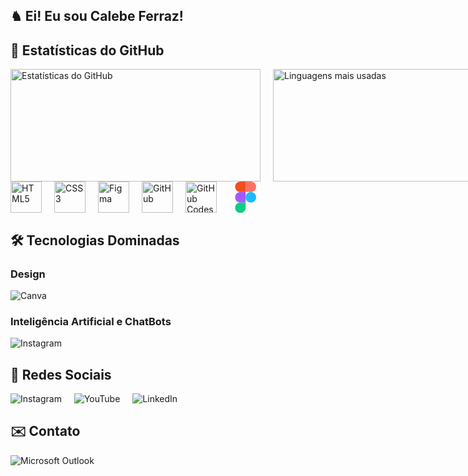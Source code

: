 ## ♞ Ei! Eu sou Calebe Ferraz! 

## 🚀 Estatísticas do GitHub

<div style="display: flex; gap: 20px; align-items: center;">
  <a href="https://github.com/calebeferrazz">
    <img height="180" width="400" src="https://github-readme-stats.vercel.app/api?username=calebeferraz&show_icons=true&theme=swift" alt="Estatísticas do GitHub" />
  </a>
  <a href="https://github.com/calebeferrazz">
    <img height="180" width="400" src="https://github-readme-stats.vercel.app/api/top-langs/?username=calebeferraz&layout=compact&langs_count=7&theme=swift" alt="Linguagens mais usadas" />
  </a>
</div>

<div style="display: flex; flex-wrap: wrap; gap: 20px; align-items: center;">
  <img src="https://cdn.jsdelivr.net/gh/devicons/devicon@latest/icons/html5/html5-original.svg" alt="HTML5" height="50" />
  <img src="https://cdn.jsdelivr.net/gh/devicons/devicon@latest/icons/css3/css3-original.svg" alt="CSS3" height="50" />
  <img src="https://cdn.jsdelivr.net/gh/devicons/devicon@latest/icons/figma/figma-original.svg" alt="Figma" height="50" />
  <img src="https://cdn.jsdelivr.net/gh/devicons/devicon@latest/icons/github/github-original.svg" alt="GitHub" height="50" />
  <img src="https://cdn.jsdelivr.net/gh/devicons/devicon@latest/icons/githubcodespaces/githubcodespaces-original.svg" alt="GitHub Codespaces" height="50" />
  <svg viewBox="0 0 128 128" height="50">
    <path fill="#0acf83" d="M45.5 129c11.9 0 21.5-9.6 21.5-21.5V86H45.5C33.6 86 24 95.6 24 107.5S33.6 129 45.5 129zm0 0"></path>
    <path fill="#a259ff" d="M24 64.5C24 52.6 33.6 43 45.5 43H67v43H45.5C33.6 86 24 76.4 24 64.5zm0 0"></path>
    <path fill="#f24e1e" d="M24 21.5C24 9.6 33.6 0 45.5 0H67v43H45.5C33.6 43 24 33.4 24 21.5zm0 0"></path>
    <path fill="#ff7262" d="M67 0h21.5C100.4 0 110 9.6 110 21.5S100.4 43 88.5 43H67zm0 0"></path>
    <path fill="#1abcfe" d="M110 64.5c0 11.9-9.6 21.5-21.5 21.5S67 76.4 67 64.5 76.6 43 88.5 43 110 52.6 110 64.5zm0 0"></path>
  </svg>
</div>


## 🛠 Tecnologias Dominadas

### Design

<div style="display: flex; gap: 20px; align-items: center;">
  <img src="https://img.shields.io/badge/Canva-%2300C4CC.svg?style=for-the-badge&logo=Canva&logoColor=white" alt="Canva" />
</div>

### Inteligência Artificial e ChatBots
<div style="display: flex; gap: 20px; align-items: center;">
  <img src="https://img.shields.io/badge/chatGPT-74aa9c?style=for-the-badge&logo=openai&logoColor=white" alt="Instagram" />
</div>

## 🔗 Redes Sociais
<div style="display: flex; gap: 20px; align-items: center;">
  <img src="https://img.shields.io/badge/Instagram-%23E4405F.svg?style=for-the-badge&logo=Instagram&logoColor=white" alt="Instagram" />
  <img src="https://img.shields.io/badge/YouTube-%23FF0000.svg?style=for-the-badge&logo=YouTube&logoColor=white" alt="YouTube" />
  <img src="https://img.shields.io/badge/linkedin-%230077B5.svg?style=for-the-badge&logo=linkedin&logoColor=white" alt="LinkedIn" />
</div>

## ✉️ Contato
<div style="display: flex; gap: 20px; align-items: center;">
  <img src="https://img.shields.io/badge/Microsoft_Outlook-0078D4?style=for-the-badge&logo=microsoft-outlook&logoColor=white" alt="Microsoft Outlook" />
</div>
